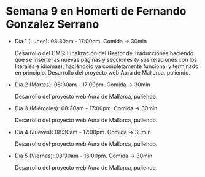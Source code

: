 # Semana 9 en Homerti de Fernando Gonzalez Serrano

- Día 1 (Lunes):
08:30am - 17:00pm.
Comida -> 30min

    Desarrollo del CMS: Finalización del Gestor de Traducciones haciendo que se inserte las nuevas páginas y secciones (y sus relaciones con los literales e idiomas), haciéndolo ya completamente funcional y terminado en principio.
    Desarrollo del proyecto web Aura de Mallorca, puliendo.

- Día 2 (Martes):
08:30am - 17:00pm.
Comida -> 30min

    Desarrollo del proyecto web Aura de Mallorca, puliendo.

- Día 3 (Miércoles):
08:30am - 17:00pm.
Comida -> 30min

    Desarrollo del proyecto web Aura de Mallorca, puliendo.

- Día 4 (Jueves):
08:30am - 17:00pm.
Comida -> 30min

    Desarrollo del proyecto web Aura de Mallorca, puliendo.

- Día 5 (Viernes):
08:30am - 16:00pm.
Comida -> 30min

    Desarrollo del proyecto web Aura de Mallorca, puliendo.
